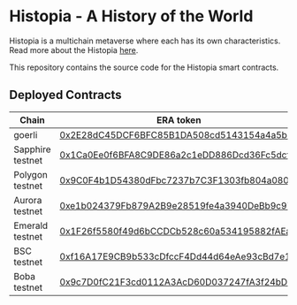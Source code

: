 # Histopia - A History of the World

Histopia is a multichain metaverse where each has its own characteristics. Read more about the Histopia [here](https://histopia.io). 


This repository contains the source code for the Histopia smart contracts.
## Deployed Contracts

| Chain            | ERA token                                                                                                                                    | Histopia NFT | FountainOfEra |
|------------------|----------------------------------------------------------------------------------------------------------------------------------------------|-------------|---------------|
| goerli           | [0x2E28dC45DCF6BFC85B1DA508cd5143154a4a5b6e](https://goerli.etherscan.io/address/0x2E28dC45DCF6BFC85B1DA508cd5143154a4a5b6e)                 | [0x3c7c43a66efA18d7d21F40AB6c8f997B086B7C5F](https://goerli.etherscan.io/address/0x3c7c43a66efA18d7d21F40AB6c8f997B086B7C5F) | [0x5a1A3f35C742F6b5F171E15466aF2Ab29Be78738](https://goerli.etherscan.io/address/0x5a1A3f35C742F6b5F171E15466aF2Ab29Be78738) |
| Sapphire testnet | [0x1Ca0Ee0f6BFA8C9DE86a2c1eDD886Dcd36Fc5dcf](https://testnet.explorer.sapphire.oasis.dev/address/0x1Ca0Ee0f6BFA8C9DE86a2c1eDD886Dcd36Fc5dcf) | [0x9C0F4b1D54380dFbc7237b7C3F1303fb804a080a](https://testnet.explorer.sapphire.oasis.dev/address/0x9C0F4b1D54380dFbc7237b7C3F1303fb804a080a) | [0x3AFaBe1B284f40f458CFf56c28F544C58E7c4D9B](https://testnet.explorer.sapphire.oasis.dev/address/0x3AFaBe1B284f40f458CFf56c28F544C58E7c4D9B) |
| Polygon testnet  | [0x9C0F4b1D54380dFbc7237b7C3F1303fb804a080a](https://mumbai.polygonscan.com/address/0x9C0F4b1D54380dFbc7237b7C3F1303fb804a080a)              | [0x8BDf7425634A37eeaDA8b416213CF7a89f57b273](https://mumbai.polygonscan.com/address/0x9C0F4b1D54380dFbc7237b7C3F1303fb804a080a) | [0x3AFaBe1B284f40f458CFf56c28F544C58E7c4D9B](https://mumbai.polygonscan.com/address/0x9C0F4b1D54380dFbc7237b7C3F1303fb804a080a) |
| Aurora testnet   | [0xe1b024379Fb879A2B9e28519fe4a3940DeBb9c97](https://testnet.aurorascan.dev/address/0xe1b024379Fb879A2B9e28519fe4a3940DeBb9c97)              | [0xD29a5C33406f917cDca118592Ceb02F8b482Dcf9](https://testnet.aurorascan.dev/address/0xD29a5C33406f917cDca118592Ceb02F8b482Dcf9) | [0xd8591a20e3873C35043F5c777Fc448cBD1Fe782d](https://testnet.aurorascan.dev/address/0xd8591a20e3873C35043F5c777Fc448cBD1Fe782d) |
| Emerald testnet  | [0x1F26f5580f49d6bCCDCb528c60a534195882fAEa](https://testnet.explorer.emerald.oasis.dev/address/0x1F26f5580f49d6bCCDCb528c60a534195882fAEa)              | [0x34d2f42403f3FA67E1565D55bDD336059004833C](https://testnet.explorer.emerald.oasis.dev/address/0x34d2f42403f3FA67E1565D55bDD336059004833C) | [0x67F4cE1e92C612493B888DEe2b527954E6f224f1](https://testnet.explorer.emerald.oasis.dev/address/0x67F4cE1e92C612493B888DEe2b527954E6f224f1) |
| BSC testnet      | [0xf16A17E9CB9b533cDfccF4Dd44d64eAe93cBd7e1](https://testnet.bscscan.com/address/0xf16A17E9CB9b533cDfccF4Dd44d64eAe93cBd7e1)              | [0x4Bd1093c66930717e0d1d650de2F93B12a160B91](https://testnet.bscscan.com/address/0x4Bd1093c66930717e0d1d650de2F93B12a160B91) | [0x7E02eD33Df730fd6Df486b178A2D706E5C9732A8](https://testnet.bscscan.com/address/0x7E02eD33Df730fd6Df486b178A2D706E5C9732A8) |
| Boba testnet     | [0x9c7D0fC21F3cd0112A3AcD60D037247fA3f24bDd](https://testnet.bobascan.com/address/0x9c7D0fC21F3cd0112A3AcD60D037247fA3f24bDd)              | [0x7E02eD33Df730fd6Df486b178A2D706E5C9732A8](https://testnet.bobascan.com/address/0x7E02eD33Df730fd6Df486b178A2D706E5C9732A8) | [0xbe245D13D3e91C6d262B5C3d432aBd581B5e7C9c](https://testnet.bobascan.com/address/0xbe245D13D3e91C6d262B5C3d432aBd581B5e7C9c) |

 

